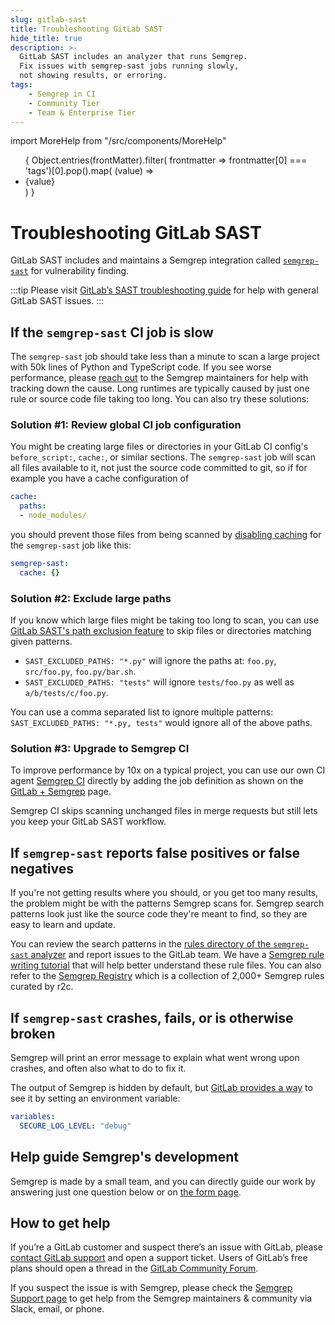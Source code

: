 ```yaml
---
slug: gitlab-sast
title: Troubleshooting GitLab SAST
hide_title: true
description: >-
  GitLab SAST includes an analyzer that runs Semgrep.
  Fix issues with semgrep-sast jobs running slowly,
  not showing results, or erroring.
tags:
    - Semgrep in CI
    - Community Tier
    - Team & Enterprise Tier
---
```


import MoreHelp from "/src/components/MoreHelp"

<ul id="tag__badge-list">
{
Object.entries(frontMatter).filter(
    frontmatter => frontmatter[0] === 'tags')[0].pop().map(
    (value) => <li class='tag__badge-item'>{value}</li> )
}
</ul>

# Troubleshooting GitLab SAST

GitLab SAST includes and maintains a Semgrep integration called [`semgrep-sast`](https://gitlab.com/gitlab-org/security-products/analyzers/semgrep) for vulnerability finding.

:::tip
Please visit [GitLab’s SAST troubleshooting guide](https://docs.gitlab.com/ee/user/application_security/sast/#troubleshooting) for help with general GitLab SAST issues.
:::


## If the `semgrep-sast` CI job is slow

The `semgrep-sast` job should take less than a minute to scan a large project with 50k lines of Python and TypeScript code. If you see worse performance, please [reach out](/support/) to the Semgrep maintainers for help with tracking down the cause. Long runtimes are typically caused by just one rule or source code file taking too long. You can also try these solutions:

### Solution #1: Review global CI job configuration

You might be creating large files or directories in your GitLab CI config's `before_script:`, `cache:`, or similar sections. The `semgrep-sast` job will scan all files available to it, not just the source code committed to git, so if for example you have a cache configuration of

```yaml
cache:
  paths:
  - node_modules/
```

you should prevent those files from being scanned by [disabling caching](https://docs.gitlab.com/ee/ci/caching/#disable-cache-on-specific-jobs) for the `semgrep-sast` job like this:

```yaml
semgrep-sast:
  cache: {}
```

### Solution #2: Exclude large paths

If you know which large files might be taking too long to scan, you can use [GitLab SAST's path exclusion feature](https://docs.gitlab.com/ee/user/application_security/sast/#vulnerability-filters) to skip files or directories matching given patterns.

- `SAST_EXCLUDED_PATHS: "*.py"` will ignore the paths at:
  `foo.py`, `src/foo.py`, `foo.py/bar.sh`.
- `SAST_EXCLUDED_PATHS: "tests"` will ignore
  `tests/foo.py` as well as `a/b/tests/c/foo.py`.

You can use a comma separated list to ignore multiple patterns: `SAST_EXCLUDED_PATHS: "*.py, tests"` would ignore all of the above paths.

### Solution #3: Upgrade to Semgrep CI

To improve performance by 10x on a typical project, you can use our own CI agent [Semgrep CI](/semgrep-ci/overview/) directly by adding the job definition as shown on the [GitLab + Semgrep](https://semgrep.dev/for/gitlab) page.

Semgrep CI skips scanning unchanged files in merge requests but still lets you keep your GitLab SAST workflow.

## If `semgrep-sast` reports false positives or false negatives

If you're not getting results where you should, or you get too many results, the problem might be with the patterns Semgrep scans for. Semgrep search patterns look just like the source code they're meant to find, so they are easy to learn and update.

You can review the search patterns in the [rules directory of the `semgrep-sast` analyzer](https://gitlab.com/gitlab-org/security-products/analyzers/semgrep/-/tree/main/rules) and report issues to the GitLab team. We have a [Semgrep rule writing tutorial](https://semgrep.dev/learn) that will help better understand these rule files. You can also refer to the [Semgrep Registry](https://semgrep.dev/r) which is a collection of 2,000+ Semgrep rules curated by r2c.

## If `semgrep-sast` crashes, fails, or is otherwise broken

Semgrep will print an error message to explain what went wrong upon crashes, and often also what to do to fix it.

The output of Semgrep is hidden by default, but [GitLab provides a way](https://docs.gitlab.com/ee/user/application_security/sast/#sast-debug-logging) to see it by setting an environment variable:

```yaml
variables:
  SECURE_LOG_LEVEL: "debug"
```

## Help guide Semgrep's development

Semgrep is made by a small team, and you can directly guide our work by answering just one question below or on [the form page](https://form.typeform.com/to/AYAyJ4Fr).

<!-- <div class="typeform-widget" data-url="https://form.typeform.com/to/AYAyJ4Fr?typeform-medium=embed-snippet" data-transparency="100" data-hide-headers="true" data-hide-footer="true" style="width: 100%; height: 670px; border: 2px solid #eee; margin-bottom: 40px;"></div> <script> (function() { var qs,js,q,s,d=document, gi=d.getElementById, ce=d.createElement, gt=d.getElementsByTagName, id="typef_orm", b="https://embed.typeform.com/"; if(!gi.call(d,id)) { js=ce.call(d,"script"); js.id=id; js.src=b+"embed.js"; q=gt.call(d,"script")[0]; q.parentNode.insertBefore(js,q) } })() </script> -->

## How to get help

If you’re a GitLab customer and suspect there’s an issue with GitLab, please [contact GitLab support](https://about.gitlab.com/support/) and open a support ticket. Users of GitLab’s free plans should open a thread in the [GitLab Community Forum](https://forum.gitlab.com/).

If you suspect the issue is with Semgrep, please check the [Semgrep Support page](/support/) to get help from the Semgrep maintainers & community via Slack, email, or phone.

<MoreHelp />
